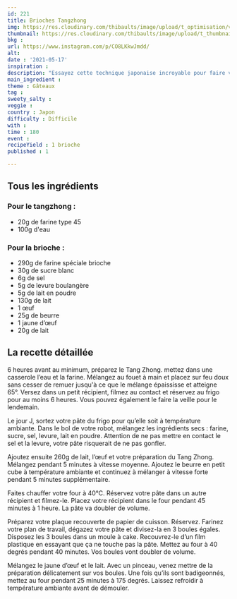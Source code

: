 ```yaml
---
id: 221
title: Brioches Tangzhong
img: https://res.cloudinary.com/thibaults/image/upload/t_optimisation/v1621279310/Recipes/20210517_brioche_tangzhong.jpg
thumbnail: https://res.cloudinary.com/thibaults/image/upload/t_thumbnail_josie/v1621279310/Recipes/20210517_brioche_tangzhong.jpg
bkg : 
url: https://www.instagram.com/p/CO8LKkwJmdd/
alt: 
date : '2021-05-17'
inspiration : 
description: "Essayez cette technique japonaise incroyable pour faire votre brioche !"
main_ingredient : 
theme : Gâteaux
tag : 
sweety_salty : 
veggie : 
country : Japon
difficulty : Difficile
with : 
time : 180
event : 
recipeYield : 1 brioche
published : 1

---
```


## Tous les ingrédients
### Pour le tangzhong :
 - 20g de farine type 45
 - 100g d'eau

### Pour la brioche :
 - 290g de farine spéciale brioche
 - 30g de sucre blanc
 - 6g de sel
 - 5g de levure boulangère
 - 5g de lait en poudre
 - 130g de lait
 - 1 œuf
 - 25g de beurre
 - 1 jaune d’œuf
 - 20g de lait

## La recette détaillée
6 heures avant au minimum, préparez le Tang Zhong. mettez dans une casserole l’eau et la farine. Mélangez au fouet à main et placez sur feu doux sans cesser de remuer jusqu'à ce que le mélange épaississe et atteigne 65°. Versez dans un petit récipient, filmez au contact et réservez au frigo pour au moins 6 heures. Vous pouvez également le faire la veille pour le lendemain.

Le jour J, sortez votre pâte du frigo pour qu’elle soit à température ambiante. Dans le bol de votre robot, mélangez les ingrédients secs : farine, sucre, sel, levure, lait en poudre. Attention de ne pas mettre en contact le sel et la levure, votre pâte risquerait de ne pas gonfler.

Ajoutez ensuite 260g de lait, l’œuf et votre préparation du Tang Zhong. Mélangez pendant 5 minutes à vitesse moyenne. Ajoutez le beurre en petit cube à température ambiante et continuez à mélanger à vitesse forte pendant 5 minutes supplémentaire.

Faites chauffer votre four à 40°C. Réservez votre pâte dans un autre récipient et filmez-le. Placez votre récipient dans le four pendant 45 minutes à 1 heure. La pâte va doubler de volume.

Préparez votre plaque recouverte de papier de cuisson. Réservez. Farinez votre plan de travail, dégazez votre pâte et divisez-la en 3 boules égales. Disposez les 3 boules dans un moule à cake. Recouvrez-le d’un film plastique en essayant que ça ne touche pas la pâte. Mettez au four à 40 degrés pendant 40 minutes. Vos boules vont doubler de volume.

Mélangez le jaune d’œuf et le lait. Avec un pinceau, venez mettre de la préparation délicatement sur vos boules. Une fois qu’ils sont badigeonnés, mettez au four pendant 25 minutes à 175 degrés. Laissez refroidir à température ambiante avant de démouler.